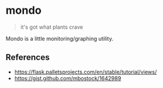 # mondo

> it's got what plants crave

Mondo is a little monitoring/graphing utility.

## References

* <https://flask.palletsprojects.com/en/stable/tutorial/views/>
* <https://gist.github.com/mbostock/1642989>
